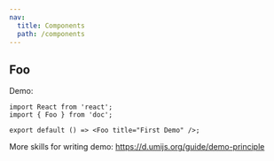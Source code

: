 ```yaml
---
nav:
  title: Components
  path: /components
---
```


## Foo

Demo:

```tsx
import React from 'react';
import { Foo } from 'doc';

export default () => <Foo title="First Demo" />;
```

More skills for writing demo: https://d.umijs.org/guide/demo-principle

